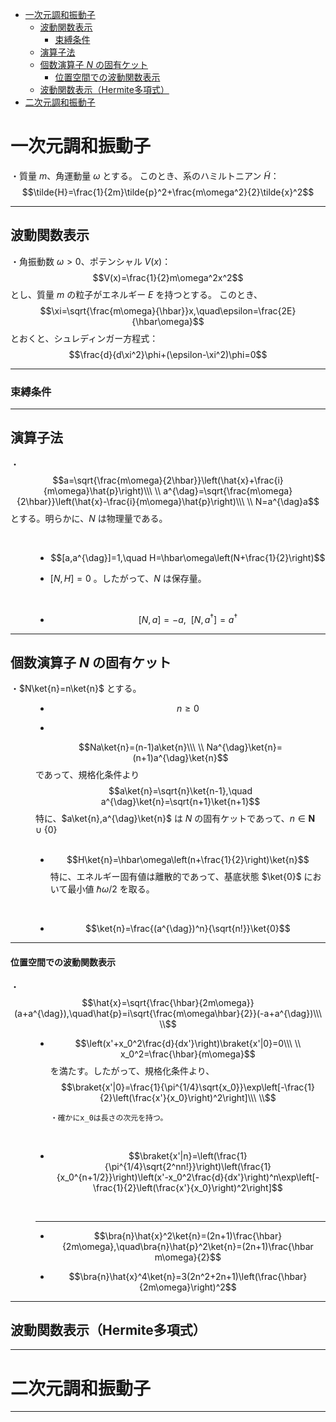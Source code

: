 
- [一次元調和振動子](#一次元調和振動子)
  - [波動関数表示](#波動関数表示)
    - [束縛条件](#束縛条件)
  - [演算子法](#演算子法)
  - [個数演算子 $N$ の固有ケット](#個数演算子-n-の固有ケット)
      - [位置空間での波動関数表示](#位置空間での波動関数表示)
  - [波動関数表示（Hermite多項式）](#波動関数表示hermite多項式)
- [二次元調和振動子](#二次元調和振動子)




# 一次元調和振動子

・質量 $m$、角運動量 $\omega$ とする。
このとき、系のハミルトニアン $\tilde{H}$：$$\tilde{H}=\frac{1}{2m}\tilde{p}^2+\frac{m\omega^2}{2}\tilde{x}^2$$

---

## 波動関数表示

・角振動数 $\omega>0$、ポテンシャル $V(x)$：$$V(x)=\frac{1}{2}m\omega^2x^2$$ とし、質量 $m$ の粒子がエネルギー $E$ を持つとする。
このとき、
$$\xi=\sqrt{\frac{m\omega}{\hbar}}x,\quad\epsilon=\frac{2E}{\hbar\omega}$$ とおくと、シュレディンガー方程式：
$$\frac{d}{d\xi^2}\phi+(\epsilon-\xi^2)\phi=0$$

---

### 束縛条件

---

## 演算子法


<dl><dt>

・
$$a=\sqrt{\frac{m\omega}{2\hbar}}\left(\hat{x}+\frac{i}{m\omega}\hat{p}\right)\\\ \\
a^{\dag}=\sqrt{\frac{m\omega}{2\hbar}}\left(\hat{x}-\frac{i}{m\omega}\hat{p}\right)\\\ \\
N=a^{\dag}a$$
とする。明らかに、$N$ は物理量である。

<br>

</dt><dd>

- $$[a,a^{\dag}]=1,\quad H=\hbar\omega\left(N+\frac{1}{2}\right)$$

- $[N,H]=0$ 。したがって、$N$ は保存量。
<br>

- $$[N,a]=-a,\ \  [N,a^{\dag}]=a^{\dag}$$

</dd></dl>


---

## 個数演算子 $N$ の固有ケット


<dl><dt>

・$N\ket{n}=n\ket{n}$ とする。
<br>

</dt><dd>

- $$n\ge0$$

- 
$$Na\ket{n}=(n-1)a\ket{n}\\\ \\
Na^{\dag}\ket{n}=(n+1)a^{\dag}\ket{n}$$
であって、規格化条件より
$$a\ket{n}=\sqrt{n}\ket{n-1},\quad a^{\dag}\ket{n}=\sqrt{n+1}\ket{n+1}$$
特に、$a\ket{n},a^{\dag}\ket{n}$ は $N$ の固有ケットであって、$n\in\bm{N}\cup\{0\}$  
<br>

- $$H\ket{n}=\hbar\omega\left(n+\frac{1}{2}\right)\ket{n}$$
特に、エネルギー固有値は離散的であって、基底状態 $\ket{0}$ において最小値 $\hbar\omega/2$ を取る。
<br>

- $$\ket{n}=\frac{(a^{\dag})^n}{\sqrt{n!}}\ket{0}$$


</dd></dl>

---

#### 位置空間での波動関数表示

<dl><dt>

・$$\hat{x}=\sqrt{\frac{\hbar}{2m\omega}}(a+a^{\dag}),\quad\hat{p}=i\sqrt{\frac{m\omega\hbar}{2}}(-a+a^{\dag})\\\ \\$$

</dt><dd>

- $$\left(x'+x_0^2\frac{d}{dx'}\right)\braket{x'|0}=0\\\ \\
x_0^2=\frac{\hbar}{m\omega}$$
を満たす。したがって、規格化条件より、
$$\braket{x'|0}=\frac{1}{\pi^{1/4}\sqrt{x_0}}\exp\left[-\frac{1}{2}\left(\frac{x'}{x_0}\right)^2\right]\\\ \\$$

      ・確かにx_0は長さの次元を持つ。
<br>

- $$\braket{x'|n}=\left(\frac{1}{\pi^{1/4}\sqrt{2^nn!}}\right)\left(\frac{1}{x_0^{n+1/2}}\right)\left(x'-x_0^2\frac{d}{dx'}\right)^n\exp\left[-\frac{1}{2}\left(\frac{x'}{x_0}\right)^2\right]$$ 

<br>

---

- $$\bra{n}\hat{x}^2\ket{n}=(2n+1)\frac{\hbar}{2m\omega},\quad\bra{n}\hat{p}^2\ket{n}=(2n+1)\frac{\hbar m\omega}{2}$$

- $$\bra{n}\hat{x}^4\ket{n}=3(2n^2+2n+1)\left(\frac{\hbar}{2m\omega}\right)^2$$


</dd></dl>


---


## 波動関数表示（Hermite多項式）



---

# 二次元調和振動子



---